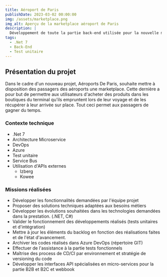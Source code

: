 ```yaml
---
title: Aéroport de Paris
publishDate: 2023-03-02 00:00:00
img: /assets/marketplace.png
img_alt: Aperçu de la marketplace aéroport de Paris
description: |
  Développement de toute la partie back-end utilisée pour la nouvelle marketplace pour les Aéroports De Paris
tags:
  - .Net 7
  - Back-End
  - Test unitaire
---
```


## Présentation du projet

Dans le cadre d'un nouveau projet, Aéroports De Paris, souhaite mettre à disposition des passagers des aéroports une marketplace. Cette dernière a pour but de permettre aux utilisateurs d'acheter des produits dans les boutiques du terminal qu'ils empruntent lors de leur voyage et de les récupérer à leur arrivée sur place. Tout ceci permet aux passagers de gagner du temps.

### Contexte technique

- .Net 7
- Architecture Microservice
- DevOps
- Azure
- Test unitaire
- Service Bus
- Utilisation d'APIs externes
  - Izberg
  - Kowee

### Missions réalisées

- Développer les fonctionnalités demandées par l'équipe projet
- Proposer des solutions techniques adaptées aux besoins métiers
- Développer les évolutions souhaitées dans les technologies demandées dans la prestation. (.NET, C#)
- Valider le fonctionnement des développements réalisés (tests unitaires et d'intégration)
- Mettre à jour les éléments du backlog en fonction des réalisations faites et de l'état d'avancement.
- Archiver les codes réalisés dans Azure DevOps (répertoire GIT)
- Effectuer de l'assistance à la partie tests fonctionnels
- Maîtrise des process de CD/CI par environnement et stratégie de versioning du code
- Développer les interfaces API spécialisées en micro-services pour la partie B2B et B2C et webbook
